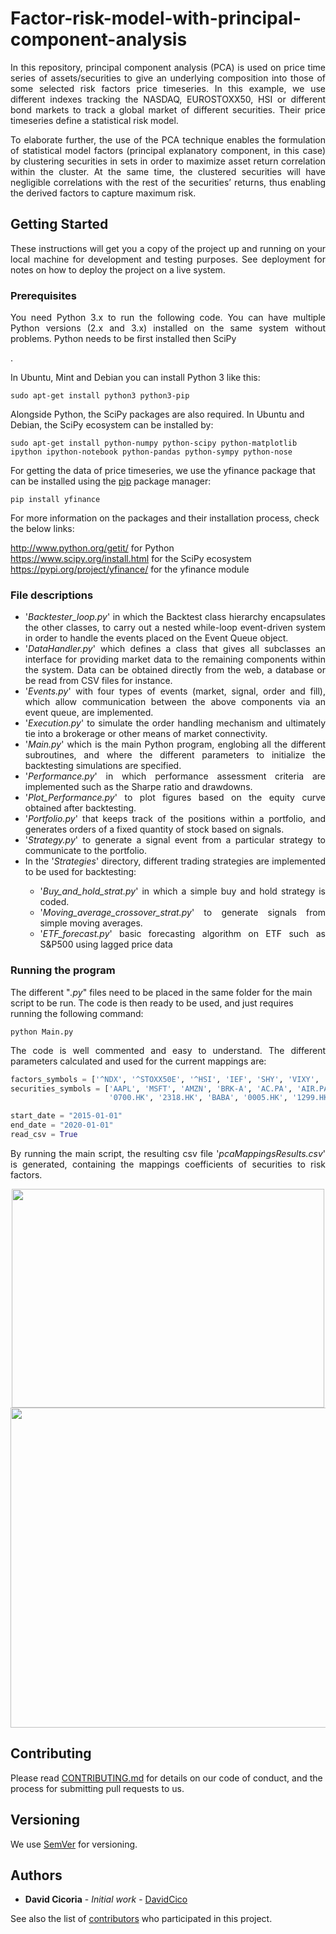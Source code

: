 # Factor-risk-model-with-principal-component-analysis
<p align="justify">In this repository, principal component analysis (PCA) is used on price time series of assets/securities to give an underlying composition into those of some selected risk factors price timeseries. In this example, we use different indexes tracking the NASDAQ, EUROSTOXX50, HSI or different bond markets to track a global market of different securities. Their price timeseries define a statistical risk model.</p>

<p align="justify">To elaborate further, the use of the PCA technique enables the formulation of statistical model factors (principal explanatory component, in this case) by clustering securities in sets in order to maximize asset return correlation within the cluster. At the same time, the clustered securities will have negligible correlations with the rest of the securities’ returns, thus enabling the derived factors to capture maximum risk.</p>

## Getting Started

<p align="justify">These instructions will get you a copy of the project up and running on your local machine for development and testing purposes. See deployment for notes on how to deploy the project on a live system.</p>

### Prerequisites

<p align="justify">You need Python 3.x to run the following code.  You can have multiple Python versions (2.x and 3.x) installed on the same system without problems. Python needs to be first installed then SciPy</p>.

In Ubuntu, Mint and Debian you can install Python 3 like this:

    sudo apt-get install python3 python3-pip

Alongside Python, the SciPy packages are also required. In Ubuntu and Debian, the SciPy ecosystem can be installed by:

    sudo apt-get install python-numpy python-scipy python-matplotlib ipython ipython-notebook python-pandas python-sympy python-nose

For getting the data of price timeseries, we use the yfinance package that can be installed using the <a href="https://pypi.org/project/pip/">pip</a> package manager:

    pip install yfinance

For more information on the packages and their installation process, check the below links:

http://www.python.org/getit/ for Python    
https://www.scipy.org/install.html for the SciPy ecosystem    
https://pypi.org/project/yfinance/ for the yfinance module 


### File descriptions
<ul>
  
<li><div align="justify">'<em>Backtester_loop.py</em>' in which the Backtest class hierarchy encapsulates the other classes, to carry out a nested while-loop event-driven system in order to handle the events placed on the Event Queue object.</div></li>
    
<li><div align="justify">'<em>DataHandler.py</em>' which defines a class that gives all subclasses an interface for providing market data to the remaining components within the system. Data can be obtained directly from the web, a database or be read from CSV files for instance.</div></li>

<li><div align="justify">'<em>Events.py</em>' with four types of events (market, signal, order and fill), which allow communication between the above components via an event queue, are implemented.</div></li>

<li><div align="justify">'<em>Execution.py</em>' to simulate the order handling mechanism and ultimately tie into a brokerage or other
means of market connectivity.</div</li>

<li><div align="justify">'<em>Main.py</em>' which is the main Python program, englobing all the different subroutines, and where the different parameters to initialize the backtesting simulations are specified.</div</li>

<li><div align="justify">'<em>Performance.py</em>' in which performance assessment criteria are implemented such as the Sharpe ratio and drawdowns.</div</li>
  
<li><div align="justify">'<em>Plot_Performance.py</em>' to plot figures based on the equity curve obtained after backtesting.</div</li>
  
<li><div align="justify">'<em>Portfolio.py</em>' that keeps track of the positions within a portfolio, and generates orders of a fixed quantity of stock based on signals.</div></li>

<li><div align="justify">'<em>Strategy.py</em>' to generate a signal event from a particular strategy to communicate to the portfolio.</div></li>

<li><div align="justify">In the '<em>Strategies</em>' directory, different trading strategies are implemented to be used for backtesting:</div></li>

  <ul>
    <li><div align="justify">'<em>Buy_and_hold_strat.py</em>' in which a simple buy and hold strategy is coded.</div></li>
  <li><div align="justify">'<em>Moving_average_crossover_strat.py</em>' to generate signals from simple moving averages.</div></li>
  <li><div align="justify">'<em>ETF_forecast.py</em>' basic forecasting algorithm on ETF such as S&P500 using lagged price data</div></li>
  </ul>
  
</ul>

### Running the program

The different "<em>.py</em>" files need to be placed in the same folder for the main script to be run. The code is then ready to be used, and just requires running the following command:

    python Main.py

<p align="justify">The code is well commented and easy to understand. The different parameters calculated and used for the current mappings are:</p>

``` python
factors_symbols = ['^NDX', '^STOXX50E', '^HSI', 'IEF', 'SHY', 'VIXY', 'LQD', 'HYG', 'IBND', 'TIP']
securities_symbols = ['AAPL', 'MSFT', 'AMZN', 'BRK-A', 'AC.PA', 'AIR.PA', 'DAL', 'MAR', 'DIS', 'SIX', 'VOW3.DE',
                      '0700.HK', '2318.HK', 'BABA', '0005.HK', '1299.HK', 'ENI.MI', 'ALV.DE']

start_date = "2015-01-01"
end_date = "2020-01-01"
read_csv = True
```

<p align="justify">By running the main script, the resulting csv file '<em>pcaMappingsResults.csv</em>' is generated, containing the mappings coefficients of securities to risk factors.</p>

<p align="center">
<img src="https://github.com/DavidCico/Study-of-buy-and-hold-investment/blob/master/Example_Results/analytic_exp_gbm.png" width="500" height="350"> <img src="https://github.com/DavidCico/Study-of-buy-and-hold-investment/blob/master/Example_Results/Hists_fig2.jpg" width="512" height="512" >
</p>

## Contributing

Please read [CONTRIBUTING.md](https://github.com/DavidCico/Factor-risk-model-with-principal-component-analysis/blob/master/CONTRIBUTING.md) for details on our code of conduct, and the process for submitting pull requests to us.

## Versioning

We use [SemVer](http://semver.org/) for versioning. 

## Authors

* **David Cicoria** - *Initial work* - [DavidCico](https://github.com/DavidCico)

See also the list of [contributors](https://github.com/DavidCico/Factor-risk-model-with-principal-component-analysis/graphs/contributors) who participated in this project.
